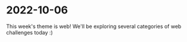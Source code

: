 2022-10-06
===

This week's theme is web! We'll be exploring several categories of web
challenges today :)

